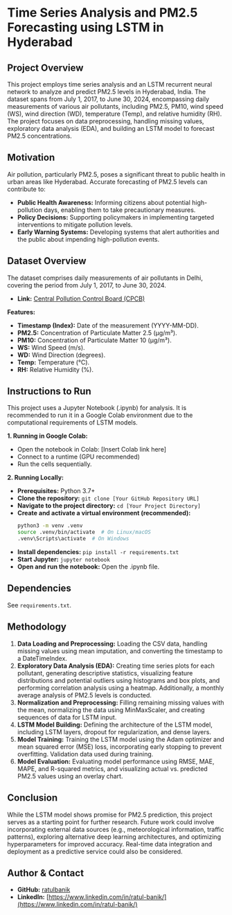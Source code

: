 # Time Series Analysis and PM2.5 Forecasting using LSTM in Hyderabad

## Project Overview

This project employs time series analysis and an LSTM recurrent neural network to analyze and predict PM2.5 levels in Hyderabad, India. The dataset spans from July 1, 2017, to June 30, 2024, encompassing daily measurements of various air pollutants, including PM2.5, PM10, wind speed (WS), wind direction (WD), temperature (Temp), and relative humidity (RH). The project focuses on data preprocessing, handling missing values, exploratory data analysis (EDA), and building an LSTM model to forecast PM2.5 concentrations.

## Motivation

Air pollution, particularly PM2.5, poses a significant threat to public health in urban areas like Hyderabad. Accurate forecasting of PM2.5 levels can contribute to:

* **Public Health Awareness:**  Informing citizens about potential high-pollution days, enabling them to take precautionary measures.
* **Policy Decisions:** Supporting policymakers in implementing targeted interventions to mitigate pollution levels.
* **Early Warning Systems:** Developing systems that alert authorities and the public about impending high-pollution events.


## Dataset Overview

The dataset comprises daily measurements of air pollutants in Delhi, covering the period from July 1, 2017, to June 30, 2024.

* **Link:** [Central Pollution Control Board (CPCB)](https://cpcb.nic.in/)

**Features:**

* **Timestamp (Index):** Date of the measurement (YYYY-MM-DD).
* **PM2.5:** Concentration of Particulate Matter 2.5 (µg/m³).
* **PM10:** Concentration of Particulate Matter 10 (µg/m³).
* **WS:** Wind Speed (m/s).
* **WD:** Wind Direction (degrees).
* **Temp:** Temperature (°C).
* **RH:** Relative Humidity (%).

## Instructions to Run

This project uses a Jupyter Notebook (.ipynb) for analysis. It is recommended to run it in a Google Colab environment due to the computational requirements of LSTM models.

**1. Running in Google Colab:**

* Open the notebook in Colab: [Insert Colab link here]
* Connect to a runtime (GPU recommended)
* Run the cells sequentially.

**2. Running Locally:**

* **Prerequisites:** Python 3.7+
* **Clone the repository:** `git clone [Your GitHub Repository URL]`
* **Navigate to the project directory:** `cd [Your Project Directory]`
* **Create and activate a virtual environment (recommended):**
    ```bash
    python3 -m venv .venv
    source .venv/bin/activate  # On Linux/macOS
    .venv\Scripts\activate  # On Windows
    ```
* **Install dependencies:** `pip install -r requirements.txt`
* **Start Jupyter:** `jupyter notebook`
* **Open and run the notebook:** Open the .ipynb file.


## Dependencies

See `requirements.txt`.


## Methodology

1. **Data Loading and Preprocessing:** Loading the CSV data, handling missing values using mean imputation, and converting the timestamp to a DateTimeIndex.
2. **Exploratory Data Analysis (EDA):** Creating time series plots for each pollutant, generating descriptive statistics, visualizing feature distributions and potential outliers using histograms and box plots, and performing correlation analysis using a heatmap. Additionally, a monthly average analysis of PM2.5 levels is conducted.
3. **Normalization and Preprocessing:** Filling remaining missing values with the mean, normalizing the data using MinMaxScaler, and creating sequences of data for LSTM input.
4. **LSTM Model Building:** Defining the architecture of the LSTM model, including LSTM layers, dropout for regularization, and dense layers.
5. **Model Training:** Training the LSTM model using the Adam optimizer and mean squared error (MSE) loss, incorporating early stopping to prevent overfitting.  Validation data used during training.
6. **Model Evaluation:** Evaluating model performance using RMSE, MAE, MAPE, and R-squared metrics, and visualizing actual vs. predicted PM2.5 values using an overlay chart.

## Conclusion

While the LSTM model shows promise for PM2.5 prediction, this project serves as a starting point for further research. Future work could involve incorporating external data sources (e.g., meteorological information, traffic patterns), exploring alternative deep learning architectures, and optimizing hyperparameters for improved accuracy. Real-time data integration and deployment as a predictive service could also be considered.
## Author & Contact 

* **GitHub:** [ratulbanik](https://github.com/ratulbanik)
* **LinkedIn:** [https://www.linkedin.com/in/ratul-banik/](https://www.linkedin.com/in/ratul-banik/)  
